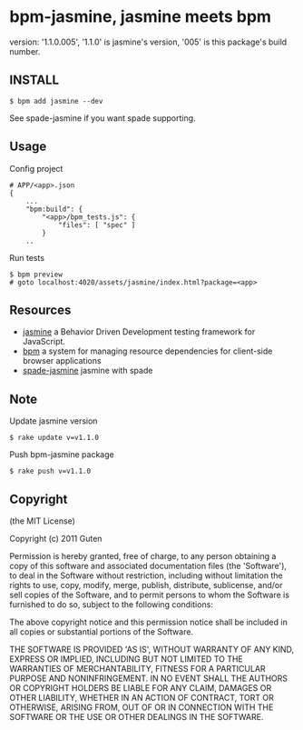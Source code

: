 bpm-jasmine, jasmine meets bpm
==============================

version: '1.1.0.005', '1.1.0' is jasmine's version, '005' is this package's build number.


INSTALL
-------

	$ bpm add jasmine --dev

See spade-jasmine if you want spade supporting.

Usage
------

Config project 

	# APP/<app>.json
	{
		...
		"bpm:build": {
			"<app>/bpm_tests.js": {
				"files": [ "spec" ]
			}
		..

Run tests 

	$ bpm preview
	# goto localhost:4020/assets/jasmine/index.html?package=<app>
	

Resources
---------

* [jasmine](https://github.com/pivotal/jasmine) a Behavior Driven Development testing framework for JavaScript.
* [bpm](https://github.com/bpm/bpm) a system for managing resource dependencies for client-side browser applications
* [spade-jasmine](http://github.com/GutenYe/spade-jasmine) jasmine with spade


Note
----

Update jasmine version

	$ rake update v=v1.1.0

Push bpm-jasmine package

	$ rake push v=v1.1.0

Copyright
---------

(the MIT License)

Copyright (c) 2011 Guten

Permission is hereby granted, free of charge, to any person obtaining a copy of this software and associated documentation files (the 'Software'), to deal in the Software without restriction, including without limitation the rights to use, copy, modify, merge, publish, distribute, sublicense, and/or sell copies of the Software, and to permit persons to whom the Software is furnished to do so, subject to the following conditions:

The above copyright notice and this permission notice shall be included in all copies or substantial portions of the Software.

THE SOFTWARE IS PROVIDED 'AS IS', WITHOUT WARRANTY OF ANY KIND, EXPRESS OR IMPLIED, INCLUDING BUT NOT LIMITED TO THE WARRANTIES OF MERCHANTABILITY, FITNESS FOR A PARTICULAR PURPOSE AND NONINFRINGEMENT.  IN NO EVENT SHALL THE AUTHORS OR COPYRIGHT HOLDERS BE LIABLE FOR ANY CLAIM, DAMAGES OR OTHER LIABILITY, WHETHER IN AN ACTION OF CONTRACT, TORT OR OTHERWISE, ARISING FROM, OUT OF OR IN CONNECTION WITH THE SOFTWARE OR THE USE OR OTHER DEALINGS IN THE SOFTWARE.
